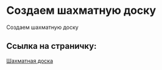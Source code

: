 # Создаем шахматную доску

Создаем шахматную доску

## Ссылка на страничку:

[Шахматная доска](https://xronik.github.io/PROCODE/17.07.20/index.html)